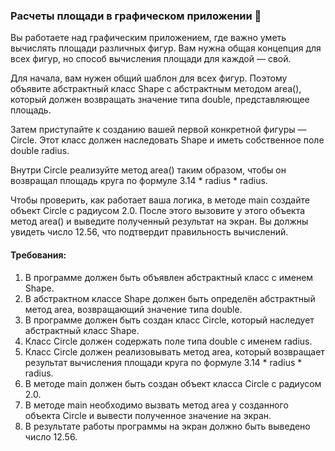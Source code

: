 
### Расчеты площади в графическом приложении 🎨

Вы работаете над графическим приложением, где важно уметь вычислять площади различных фигур. Вам нужна общая концепция для всех фигур, но способ вычисления площади для каждой — свой.

Для начала, вам нужен общий шаблон для всех фигур. Поэтому объявите абстрактный класс Shape с абстрактным методом area(), который должен возвращать значение типа double, представляющее площадь.

Затем приступайте к созданию вашей первой конкретной фигуры — Circle. Этот класс должен наследовать Shape и иметь собственное поле double radius.

Внутри Circle реализуйте метод area() таким образом, чтобы он возвращал площадь круга по формуле 3.14 * radius * radius.

Чтобы проверить, как работает ваша логика, в методе main создайте объект Circle с радиусом 2.0. После этого вызовите у этого объекта метод area() и выведите полученный результат на экран. Вы должны увидеть число 12.56, что подтвердит правильность вычислений.

#### Требования:
1. В программе должен быть объявлен абстрактный класс с именем Shape.
2. В абстрактном классе Shape должен быть определён абстрактный метод area, возвращающий значение типа double.
3. В программе должен быть создан класс Circle, который наследует абстрактный класс Shape.
4. Класс Circle должен содержать поле типа double с именем radius.
5. Класс Circle должен реализовывать метод area, который возвращает результат вычисления площади круга по формуле 3.14 * radius * radius.
6. В методе main должен быть создан объект класса Circle с радиусом 2.0.
7. В методе main необходимо вызвать метод area у созданного объекта Circle и вывести полученное значение на экран.
8. В результате работы программы на экран должно быть выведено число 12.56.